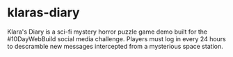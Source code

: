# klaras-diary
Klara's Diary is a sci-fi mystery horror puzzle game demo built for the #10DayWebBuild social media challenge. Players must log in every 24 hours to descramble new messages intercepted from a mysterious space station.
